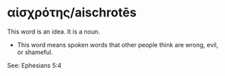 # αἰσχρότης/aischrotēs 

This word is an idea. It is a noun. 

* This word means spoken words that other people think are wrong, evil, or shameful.

See: Ephesians 5:4

